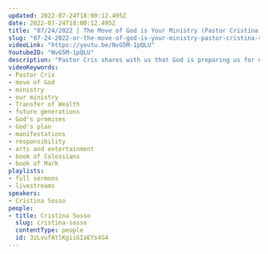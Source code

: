 ```yaml
---
updated: 2022-07-24T18:00:12.495Z
date: 2022-07-24T18:00:12.495Z
title: "07/24/2022 | The Move of God is Your Ministry (Pastor Cristina Sosso)"
slug: "07-24-2022-or-the-move-of-god-is-your-ministry-pastor-cristina-sosso"
videoLink: "https://youtu.be/NvG5M-1pQLU"
YoutubeID: "NvG5M-1pQLU"
description: "Pastor Cris shares with us that God is preparing us for our ministry. With the Transfer of Wealth, God is placing us in the areas that we are going to carry out his will. We have to look at our place in the Transfer of Wealth is going to affect future generations. We have to forget what we've learned and allow God to take full control his promises. With whatever God has given you, allow God to expound on the ideas and plans without your opinions. It doesn't matter who you are or where you've been. Manifestations will come by your faith and obedience to God. "
videoKeywords:
- Pastor Cris
- move of God
- ministry
- our ministry
- Transfer of Wealth
- future generations
- God's promises
- God's plan
- manifestations
- responsibility
- arts and entertainment
- book of Colossians
- book of Mark
playlists:
- full sermons
- livestreams
speakers:
- Cristina Sosso
people:
- title: Cristina Sosso
  slug: cristina-sosso
  contentType: people
  id: 3zLvufAtlKgiiGIaEYs4S4
---
```

